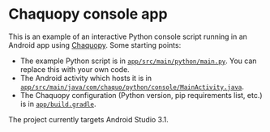 # Chaquopy console app

This is an example of an interactive Python console script running in an Android app using
[Chaquopy](https://chaquo.com/chaquopy/). Some starting points:

* The example Python script is in 
  [`app/src/main/python/main.py`](https://github.com/chaquo/chaquopy-console/blob/master/app/src/main/python/main.py).
  You can replace this with your own code.
* The Android activity which hosts it is in 
  [`app/src/main/java/com/chaquo/python/console/MainActivity.java`](https://github.com/chaquo/chaquopy-console/blob/master/app/src/main/java/com/chaquo/python/console/MainActivity.java).
* The Chaquopy configuration (Python version, pip requirements list, etc.) is in 
  [`app/build.gradle`](https://github.com/chaquo/chaquopy-console/blob/master/app/build.gradle).

The project currently targets Android Studio 3.1.
